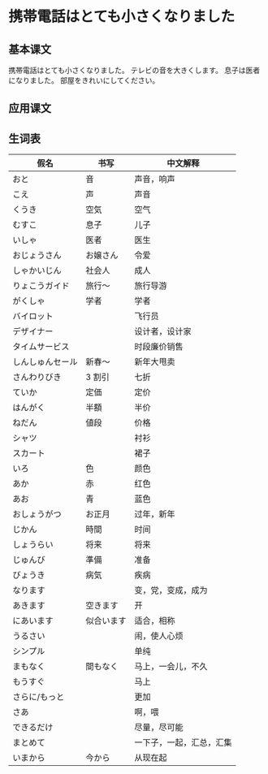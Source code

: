 # 携帯電話はとても小さくなりました

## 基本课文

携帯電話はとても小さくなりました。
テレビの音を大きくします。
息子は医者になりました。
部屋をきれいにしてください。

## 应用课文

## 生词表

| 假名             | 书写       | 中文解释                 |
| ---------------- | ---------- | ------------------------ |
| おと             | 音         | 声音，响声               |
| こえ             | 声         | 声音                     |
| くうき           | 空気       | 空气                     |
| むすこ           | 息子       | 儿子                     |
| いしゃ           | 医者       | 医生                     |
| おじょうさん     | お嬢さん   | 令爱                     |
| しゃかいじん     | 社会人     | 成人                     |
| りょこうガイド   | 旅行～     | 旅行导游                 |
| がくしゃ         | 学者       | 学者                     |
| バイロット       |            | 飞行员                   |
| デザイナー       |            | 设计者，设计家           |
| タイムサービス   |            | 时段廉价销售             |
| しんしゅんセール | 新春～     | 新年大甩卖               |
| さんわりびき     | 3 割引     | 七折                     |
| ていか           | 定価       | 定价                     |
| はんがく         | 半額       | 半价                     |
| ねだん           | 値段       | 价格                     |
| シャツ           |            | 衬衫                     |
| スカート         |            | 裙子                     |
| いろ             | 色         | 颜色                     |
| あか             | 赤         | 红色                     |
| あお             | 青         | 蓝色                     |
| おしょうがつ     | お正月     | 过年，新年               |
| じかん           | 時間       | 时间                     |
| しょうらい       | 将来       | 将来                     |
| じゅんび         | 準備       | 准备                     |
| びょうき         | 病気       | 疾病                     |
| なります         |            | 变，党，变成，成为       |
| あきます         | 空きます   | 开                       |
| にあいます       | 似合います | 适合，相称               |
| うるさい         |            | 闹，使人心烦             |
| シンプル         |            | 单纯                     |
| まもなく         | 間もなく   | 马上，一会儿，不久       |
| もうすぐ         |            | 马上                     |
| さらに/もっと    |            | 更加                     |
| さあ             |            | 啊，喂                   |
| できるだけ       |            | 尽量，尽可能             |
| まとめて         |            | 一下子，一起，汇总，汇集 |
| いまから         | 今から     | 从现在起                 |
